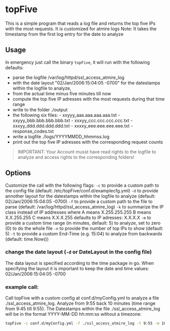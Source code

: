 topFive
=======

This is a simple program that reads a log file and returns the top five IPs with the most requests.
It is customized for atmire logs
Note: It takes the timestamp from the first log entry for the date to analyze

## Usage
In emergency just call the binary `topFive`, it will run with the following defaults:
- parse the logfile /var/log/httpd/ssl_access_atmire_log
- with the date layout "02/Jan/2006:15:04:05 -0700" for the datestamps within the logfile to analyze,
- from the actual time minus five minutes till now
- compute the top five IP adresses with the most requests during that time range
- write to the folder ./output
- the following six files:
      - xxyyy_aaa.aaa.aaa.aaa.txt
      - xxyyy_bbb.bbb.bbb.bbb.txt
      - xxxyy_ccc.ccc.ccc.ccc.txt
      - xxxyy_ddd.ddd.ddd.ddd.txt
      - xxxxy_eee.eee.eee.eee.txt
      - response_codes.txt
- write a logfile ./logs/YYYYMMDD_hhmmss.log
- print out the top five IP adresses with the corresponding request counts

> IMPORTANT: 
> Your Account musst have read rights to the logfile to analyze and access rights to the corresponding folders!


## Options
Customize the call with the following flags:
`-c` to provide a custom path to the config file (default: /etc/topFive/conf.d/examplecfg.yml)
`-d` to provide annother layout for the datestamps within the logfile to analyze (default: 02/Jan/2006:15:04:05 -0700)
`-f` to provide a custom path to the file  to parse (default: /var/log/httpd/ssl_access_atmire_log)
`-k` to summarize the IP class instead of IP addresses where
      A means X.255.255.255 
      B means X.X.255.255 
      C means X.X.X.255 
      defaults to IP adresses: X.X.X.X 
`-m` to provide a custom time range (in minutes, default: 5) to analyze, set to zero (0) to do the whole file 
`-n` to provide the number of top IPs to show (default: 5)
`-t` to provide a custom End-Time (e.g. 15:04) to analyze from backwards (default: time.Now())

### change the date layout (`-d` or DateLayout in the config file)
The data layout is specified according to the time package in go. When specifying the layout it is important to keep the date and time values: 02/Jan/2006:15:04:05 -0700

### example call:
Call topFive with a custom config at conf.d/myConfig.yml to analyze a file ./ssl_access_atmire_log. Analyze from 9:55 back 10 minutes (time range from 9:45 till 9:55). The Datestamps within the file ./ssl_access_atmire_log will be in the format YYYY-MM-DD hh:mm:ss without a timezone:

```bash
topFive -c conf.d/myConfig.yml -f ./ssl_access_atmire_log -t 9:55 -m 10 -d "2006-01-02 15:04:05"
```


